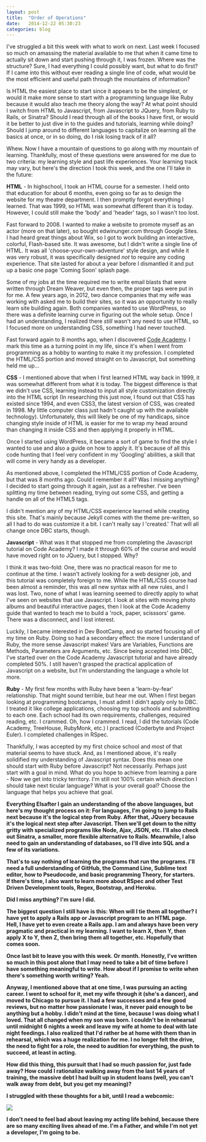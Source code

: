 ```yaml
---
layout: post
title:  "Order of Operations"
date:   2014-12-22 05:30:23
categories: blog
---
```


I've struggled a bit this week with what to work on next. Last week I focused so much on amassing the material available to me that when it came time to actually sit down and start pushing through it, I was frozen. Where was the structure? Sure, I had everything I could possibly want, but what to do first? If I came into this without ever reading a single line of code, what would be the most efficient and useful path through the mountains of information?

Is HTML the easiest place to start since it appears to be the simplest, or would it make more sense to start with a programming language like Ruby because it would also teach me theory along the way? At what point should I switch from HTML to Javascript, from Javascript to JQuery, from Ruby to Rails, or Sinatra? Should I read through all of the books I have first, or would it be better to just dive in to the guides and tutorials, learning while doing? Should I jump around to different languages to capitalize on learning all the basics at once, or in so doing, do I risk losing track of it all?

Whew. Now I have a mountain of questions to go along with my mountain of learning. Thankfully, most of these questions were answered for me due to two criteria: my learning style and past life experiences. Your learning track may vary, but here's the direction I took this week, and the one I'll take in the future:

<strong>HTML</strong> - In highschool, I took an HTML course for a semester. I held onto that education for about 6 months, even going so far as to design the website for my theatre department. I then promptly forgot everything I learned. That was 1999, so HTML was somewhat different than it is today. However, I could still make the 'body' and 'header' tags, so I wasn't too lost. 

Fast forward to 2008. I wanted to make a website to promote myself as an actor (more on that later), so bought edwinunger.com through Google Sites. I had heard great things about Wix, so I got to work building an interactive, colorful, Flash-based site. It was awesome, but I didn't write a single line of HTML. It was all 'choose-your-own-adventure' style design, and while it was very robust, it was specifically designed <em>not</em> to require any coding experience. That site lasted for about a year before I dismantled it and put up a basic one page 'Coming Soon' splash page.

Some of my jobs at the time required me to write email blasts that were written through Dream Weaver, but even then, the proper tags were put in for me. A few years ago, in 2012, two dance companies that my wife was working with asked me to build their sites, so it was an opportunity to really learn site building again. Both companies wanted to use WordPress, so there was a definite learning curve in figuring out the whole setup. Once I had an understanding, I realized there <em>still</em> wasn't any need to use HTML, so I focused more on understanding CSS, something I had never touched.

Fast forward again to 8 months ago, when I discovered <a href = "http://codecademy.com">Code Academy</a>. I mark this time as a turning point in my life, since it's when I went from programming as a hobby to wanting to make it my profession. I completed the HTML/CSS portion and moved straight on to Javascript, but something held me up...

<strong>CSS</strong> - I mentioned above that when I first learned HTML way back in 1999, it was somewhat different from what it is today. The biggest difference is that we didn't use CSS, learning instead to input all style customization directly into the HTML script (In researching this just now, I found out that CSS has existed since 1994, and even CSS3, the latest version of CSS, was created in 1998. My little computer class just hadn't caught up with the available technology). Unfortunately, this will likely be one of my handicaps, since changing style inside of HTML is easier for me to wrap my head around than changing it inside CSS and then applying it properly in HTML.

Once I started using WordPress, it became a sort of game to find the style I wanted to use and also a guide on how to apply it. It's because of all this code hunting that I feel very confident in my 'Googling' abilities, a skill that will come in very handy as a developer.

As mentioned above, I completed the HTML/CSS portion of Code Academy, but that was 8 months ago. Could I remember it all? Was I missing anything? I decided to start going through it again, just as a refresher. I've been splitting my time between reading, trying out some CSS, and getting a handle on all of the HTML5 tags.

I didn't mention any of my HTML/CSS experience learned while creating this site. That's mainly because Jekyll comes with the theme pre-written, so all I had to do was customize it a bit. I can't really say I 'created.' That will all change once DBC starts, though.

<strong>Javascript</strong> - What was it that stopped me from completing the Javascript tutorial on Code Academy? I made it through 60% of the course and would have moved right on to JQuery, but I stopped. Why?

I think it was two-fold: One, there was no practical reason for me to continue at the time. I wasn't actively looking for a web designer job, and this tutorial was completely foreign to me. While the HTML/CSS course had been almost a reminder, this was all new syntax with all new rules, and I was lost. Two, none of what I was learning seemed to directly apply to what I've seen on websites that use Javascript. I look at sites with moving photo albums and beautiful interactive pages, then I look at the Code Academy guide that wanted to teach me to build a 'rock, paper, scisssors' game. There was a disconnect, and I lost interest.

Luckily, I became interested in Dev BootCamp, and so started focusing all of my time on Ruby. Doing so had a secondary effect: the more I understand of Ruby, the more sense Javascript makes! Vars are Variables, Functions are Methods, Parameters are Arguments, etc. Since being accepted into DBC, I've started over on the Code Academy Javascript tutorial and have already completed 50%. I still haven't grasped the practical application of Javascript on a website, but I'm understanding the language a whole lot more.

<strong>Ruby</strong> - My first few months with Ruby have been a 'learn-by-fear' relationship. That might sound terrible, but hear me out. When I first began looking at programming bootcamps, I must admit I didn't apply only to DBC. I treated it like college applications, choosing my top schools and submitting to each one. Each school had its own requirements, challenges, required reading, etc. I crammed. Oh, how I crammed. I read, I did the tutorials (Code Academy, TreeHouse, RubyMonk, etc.) I practiced (Coderbyte and Project Euler). I completed challenges in RSpec.

Thankfully, I was accepted by my first choice school and *most* of that material seems to have stuck. And, as I mentioned above, it's really solidified my understanding of Javascript syntax. Does this mean one should start with Ruby before Javascript? Not necessarily. Perhaps just start with a goal in mind. What do you hope to achieve from learning a pare</strong> - Now we get into tricky territory. I'm still not 100% certain which direction I should take next ticular language? What is your overall goal? Choose the language that helps you achieve that goal.

<strong>Everything Elsafter I gain an understanding of the above languages, but here's my thought process on it: For languages, I'm going to jump to <strong>Rails</strong> next because it's the logical step from Ruby. After that, <strong>JQuery</strong> because it's the logical next step after Javascript. Then we'll get down to the nitty gritty with specialized programs like <strong>Node</strong>, <strong>Ajax</strong>, <strong>JSON</strong>, etc. I'll also check out <strong>Sinatra</strong>, a smaller, more flexible alternative to Rails. Meanwhile, I also need to gain an understanding of databases, so I'll dive into <strong>SQL</strong> and a few of its variations.

That's to say nothing of learning the programs that run the programs. I'll need a full understanding of <strong>GitHub</strong>, the <strong>Command Line</strong>, <strong>Sublime</strong> text editor, how to <strong>Pseudocode</strong>, and basic programming <strong>Theory</strong>, for starters. If there's time, I also want to learn more about <strong>RSpec</strong> and other <strong>Test Driven Development</strong> tools, <strong>Regex</strong>, <strong>Bootstrap</strong>, and <strong>Heroku</strong>.

Did I miss anything? I'm sure I did.

The biggest question I still have is this: When will I tie them all together? I have yet to apply a Rails app or Javascript program to an HTML page. Hell, I have yet to even create a Rails app. I am and always have been very pragmatic and practical in my learning. I want to learn X, then Y, then apply X to Y, then Z, then bring them all together, etc. Hopefully that comes soon.

Once last bit to leave you with this week. Or month. Honestly, I've written so much in this post alone that I may need to take a bit of time before I have something meaningful to write. How about if I promise to write when there's something worth writing? Yeah.

Anyway, I mentioned above that at one time, I was pursuing an acting career. I went to school for it, met my wife through it (she's a dancer), and moved to Chicago to pursue it. I had a few successes and a few good reviews, but no matter how passionate I was, it never paid enough to be anything but a hobby. I didn't mind at the time, because I was doing what I loved. That all changed when my son was born. I couldn't be in rehearsal until midnight 6 nights a week and leave my wife at home to deal with late night feedings. I also realized that I'd rather be at home with them than in rehearsal, which was a huge realization for me. I no longer felt the drive, the need to fight for a role, the need to audition for everything, the push to succeed, at least in acting.

How did this thing, this pursuit that I had so much passion for, just fade away? How could I rationalize walking away from the last 14 years of training, the massive debt I had built up in student loans (well, you can't walk away from debt, but you get my meaning)?

I struggled with these thoughts for a bit, until I read a webcomic:

<a href = "http://www.smbc-comics.com/?id=2722"><img src = "http://www.smbc-comics.com/comics/20120902.gif"></a>

I don't need to feel bad about leaving my acting life behind, because there are so many exciting lives ahead of me. I'm a Father, and while I'm not yet a developer, I'm going to be.
